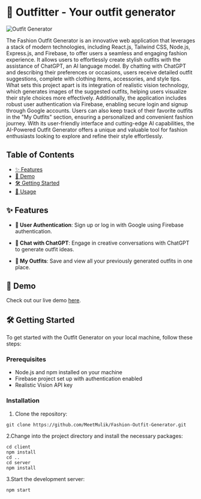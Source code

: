 # 🌟 Outfitter - Your outfit generator

![Outfit Generator](https://github.com/MeetMulik/Fashion-Outfit-Generator/assets/89148021/eaade5ba-fad2-43be-b5d8-44f80fdb1d94)

The Fashion Outfit Generator is an innovative web application that leverages a stack of modern technologies, including React.js, Tailwind CSS, Node.js, Express.js, and Firebase, to offer users a seamless and engaging fashion experience. It allows users to effortlessly create stylish outfits with the assistance of ChatGPT, an AI language model. By chatting with ChatGPT and describing their preferences or occasions, users receive detailed outfit suggestions, complete with clothing items, accessories, and style tips. What sets this project apart is its integration of realistic vision technology, which generates images of the suggested outfits, helping users visualize their style choices more effectively. Additionally, the application includes robust user authentication via Firebase, enabling secure login and signup through Google accounts. Users can also keep track of their favorite outfits in the "My Outfits" section, ensuring a personalized and convenient fashion journey. With its user-friendly interface and cutting-edge AI capabilities, the AI-Powered Outfit Generator offers a unique and valuable tool for fashion enthusiasts looking to explore and refine their style effortlessly.

## Table of Contents

- [✨ Features](#features)
- [🚀 Demo](#demo)
- [🛠️ Getting Started](#getting-started)
- [📖 Usage](#usage)

## ✨ Features

- **🔐 User Authentication**: Sign up or log in with Google using Firebase authentication.

- **🤖 Chat with ChatGPT**: Engage in creative conversations with ChatGPT to generate outfit ideas.

- **👗 My Outfits**: Save and view all your previously generated outfits in one place.

## 🚀 Demo

Check out our live demo [here](https://fashion-outfit-generator.vercel.app).

## 🛠️ Getting Started

To get started with the Outfit Generator on your local machine, follow these steps:

### Prerequisites

- Node.js and npm installed on your machine
- Firebase project set up with authentication enabled
- Realistic Vision API key


### Installation

1. Clone the repository:
   
  ```
  git clone https://github.com/MeetMulik/Fashion-Outfit-Generator.git
  ```

2.Change into the project directory and install the necessary packages:

  ```
  cd client
  npm install
  cd ..
  cd server
  npm install
  ```
3.Start the development server:

  ```
  npm start
  ```
